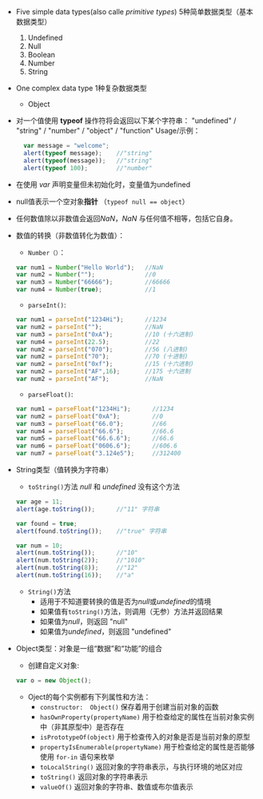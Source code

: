 - Five simple data types(also calle *primitive types*)
  5种简单数据类型（基本数据类型）
  1. Undefined
  2. Null
  3. Boolean
  4. Number
  5. String
&nbsp;
- One complex data type
  1种复杂数据类型
  - Object
&nbsp;
- 对一个值使用 **typeof** 操作符将会返回以下某个字符串：
 "undefined" / "string" / "number" / "object" / "function"
  Usage/示例：
  ```javascript
    var message = "welcome";
    alert(typeof message);    //"string"
    alert(typeof(message));   //"string"
    alert(typeof 100);        //"number"

  ```
- 在使用 *var* 声明变量但未初始化时，变量值为undefined

- null值表示一个空对象**指针** （`typeof null == object`）

- 任何数值除以非数值会返回*NaN*，*NaN* 与任何值不相等，包括它自身。

- 数值的转换（非数值转化为数值）：
    - `Number（）`：
    ```javascript
    var num1 = Number("Hello World");   //NaN
    var num2 = Number("");              //0
    var num3 = Number("66666");         //66666
    var num4 = Number(true);            //1
    ```
    - `parseInt()`:
    ```javascript
    var num1 = parseInt("1234Hi");      //1234
    var num2 = parseInt("");            //NaN
    var num3 = parseInt("0xA");         //10 (十六进制)
    var num4 = parseInt(22.5);          //22
    var num2 = parseInt("070");         //56 (八进制)
    var num2 = parseInt("70");          //70 (十进制)
    var num2 = parseInt("0xf");         //15 (十六进制)
    var num2 = parseInt("AF",16);       //175 十六进制
    var num2 = parseInt("AF");          //NaN
    ```
    - `parseFloat()`:

    ```javascript
    var num1 = parseFloat("1234Hi");      //1234
    var num2 = parseFloat("0xA");         //0
    var num3 = parseFloat("66.0");        //66
    var num4 = parseFloat("66.6");        //66.6
    var num5 = parseFloat("66.6.6");      //66.6
    var num6 = parseFloat("0606.6");      //606.6
    var num7 = parseFloat("3.124e5");     //312400
    ```
- String类型（值转换为字符串）
    - `toString()`方法
    *null* 和 *undefined* 没有这个方法
    ```javascript
    var age = 11;
    alert(age.toString());      //"11" 字符串

    var found = true;
    alert(found.toString());    //"true" 字符串

    var num = 10;
    alert(num.toString());      //"10"
    alert(num.toString(2));     //"1010"
    alert(num.toString(8));     //"12"
    alert(num.toString(16));    //"a"
    ```
    -  `String()`方法
        - 适用于不知道要转换的值是否为*null*或*undefined*的情境
        - 如果值有`toString()`方法，则调用（无参）方法并返回结果
        - 如果值为*null*，则返回 "null"
        - 如果值为*undefined*，则返回 "undefined"
&nbsp;
- Object类型：对象是一组“数据”和“功能”的组合
   - 创建自定义对象:
    ``` javascript
    var o = new Object();
    ```
   - Oject的每个实例都有下列属性和方法：
        - `constructor:  Object()` 保存着用于创建当前对象的函数
        - `hasOwnProperty(propertyName)` 用于检查给定的属性在当前对象实例中（非其原型中）是否存在
        - `isPrototypeOf(object)` 用于检查传入的对象是否是当前对象的原型
        - `propertyIsEnumerable(propertyName)` 用于检查给定的属性是否能够使用 `for-in` 语句来枚举
        - `toLocalString()` 返回对象的字符串表示，与执行环境的地区对应
        - `toString()` 返回对象的字符串表示
        - `valueOf()` 返回对象的字符串、数值或布尔值表示
